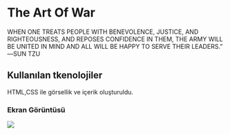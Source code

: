 
<h1>The Art Of War </h1>
WHEN ONE TREATS PEOPLE WITH BENEVOLENCE, JUSTICE, AND RIGHTEOUSNESS, AND REPOSES CONFIDENCE IN THEM, THE ARMY WILL BE UNITED IN MIND AND ALL WILL BE HAPPY TO SERVE THEIR LEADERS.” ―SUN TZU

<h2>Kullanılan tkenolojiler </h2>
HTML,CSS ile görsellik ve içerik oluşturuldu.

<h3>Ekran Görüntüsü</h3>


![](ekran.gif)
